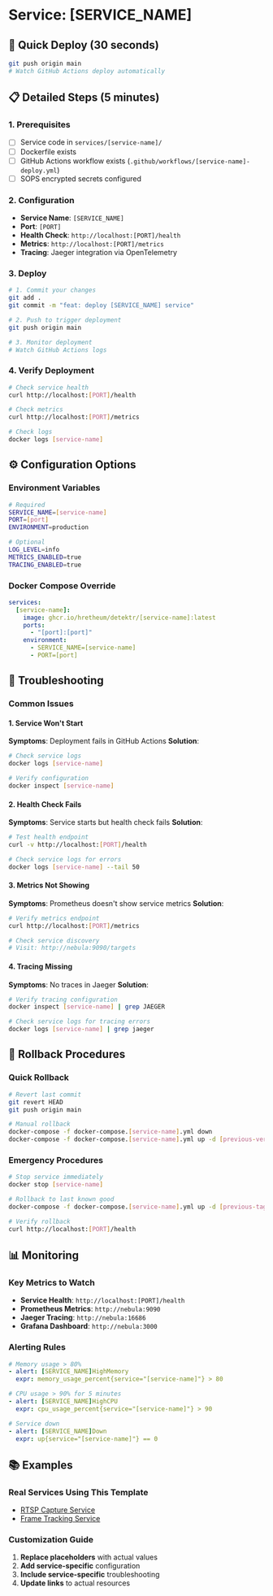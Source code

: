 # Service: [SERVICE_NAME]

## 🚀 Quick Deploy (30 seconds)
```bash
git push origin main
# Watch GitHub Actions deploy automatically
```

## 📋 Detailed Steps (5 minutes)

### 1. Prerequisites
- [ ] Service code in `services/[service-name]/`
- [ ] Dockerfile exists
- [ ] GitHub Actions workflow exists (`.github/workflows/[service-name]-deploy.yml`)
- [ ] SOPS encrypted secrets configured

### 2. Configuration
- **Service Name**: `[SERVICE_NAME]`
- **Port**: `[PORT]`
- **Health Check**: `http://localhost:[PORT]/health`
- **Metrics**: `http://localhost:[PORT]/metrics`
- **Tracing**: Jaeger integration via OpenTelemetry

### 3. Deploy
```bash
# 1. Commit your changes
git add .
git commit -m "feat: deploy [SERVICE_NAME] service"

# 2. Push to trigger deployment
git push origin main

# 3. Monitor deployment
# Watch GitHub Actions logs
```

### 4. Verify Deployment
```bash
# Check service health
curl http://localhost:[PORT]/health

# Check metrics
curl http://localhost:[PORT]/metrics

# Check logs
docker logs [service-name]
```

## ⚙️ Configuration Options

### Environment Variables
```bash
# Required
SERVICE_NAME=[service-name]
PORT=[port]
ENVIRONMENT=production

# Optional
LOG_LEVEL=info
METRICS_ENABLED=true
TRACING_ENABLED=true
```

### Docker Compose Override
```yaml
services:
  [service-name]:
    image: ghcr.io/hretheum/detektr/[service-name]:latest
    ports:
      - "[port]:[port]"
    environment:
      - SERVICE_NAME=[service-name]
      - PORT=[port]
```

## 🔧 Troubleshooting

### Common Issues

#### 1. Service Won't Start
**Symptoms**: Deployment fails in GitHub Actions
**Solution**:
```bash
# Check service logs
docker logs [service-name]

# Verify configuration
docker inspect [service-name]
```

#### 2. Health Check Fails
**Symptoms**: Service starts but health check fails
**Solution**:
```bash
# Test health endpoint
curl -v http://localhost:[PORT]/health

# Check service logs for errors
docker logs [service-name] --tail 50
```

#### 3. Metrics Not Showing
**Symptoms**: Prometheus doesn't show service metrics
**Solution**:
```bash
# Verify metrics endpoint
curl http://localhost:[PORT]/metrics

# Check service discovery
# Visit: http://nebula:9090/targets
```

#### 4. Tracing Missing
**Symptoms**: No traces in Jaeger
**Solution**:
```bash
# Verify tracing configuration
docker inspect [service-name] | grep JAEGER

# Check service logs for tracing errors
docker logs [service-name] | grep jaeger
```

## 🔄 Rollback Procedures

### Quick Rollback
```bash
# Revert last commit
git revert HEAD
git push origin main

# Manual rollback
docker-compose -f docker-compose.[service-name].yml down
docker-compose -f docker-compose.[service-name].yml up -d [previous-version]
```

### Emergency Procedures
```bash
# Stop service immediately
docker stop [service-name]

# Rollback to last known good
docker-compose -f docker-compose.[service-name].yml up -d [previous-tag]

# Verify rollback
curl http://localhost:[PORT]/health
```

## 📊 Monitoring

### Key Metrics to Watch
- **Service Health**: `http://localhost:[PORT]/health`
- **Prometheus Metrics**: `http://nebula:9090`
- **Jaeger Tracing**: `http://nebula:16686`
- **Grafana Dashboard**: `http://nebula:3000`

### Alerting Rules
```yaml
# Memory usage > 80%
- alert: [SERVICE_NAME]HighMemory
  expr: memory_usage_percent{service="[service-name]"} > 80

# CPU usage > 90% for 5 minutes
- alert: [SERVICE_NAME]HighCPU
  expr: cpu_usage_percent{service="[service-name]"} > 90

# Service down
- alert: [SERVICE_NAME]Down
  expr: up{service="[service-name]"} == 0
```

## 📚 Examples

### Real Services Using This Template
- [RTSP Capture Service](../services/rtsp-capture.md)
- [Frame Tracking Service](../services/frame-tracking.md)

### Customization Guide
1. **Replace placeholders** with actual values
2. **Add service-specific** configuration
3. **Include service-specific** troubleshooting
4. **Update links** to actual resources
